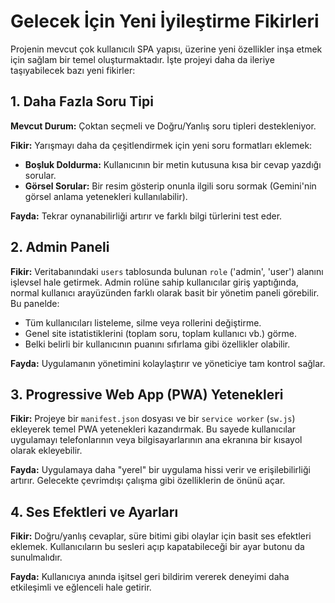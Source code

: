 # Gelecek İçin Yeni İyileştirme Fikirleri

Projenin mevcut çok kullanıcılı SPA yapısı, üzerine yeni özellikler inşa etmek için sağlam bir temel oluşturmaktadır. İşte projeyi daha da ileriye taşıyabilecek bazı yeni fikirler:

## 1. Daha Fazla Soru Tipi

**Mevcut Durum:** Çoktan seçmeli ve Doğru/Yanlış soru tipleri destekleniyor.

**Fikir:** Yarışmayı daha da çeşitlendirmek için yeni soru formatları eklemek:

- **Boşluk Doldurma:** Kullanıcının bir metin kutusuna kısa bir cevap yazdığı sorular.
- **Görsel Sorular:** Bir resim gösterip onunla ilgili soru sormak (Gemini'nin görsel anlama yetenekleri kullanılabilir).

**Fayda:** Tekrar oynanabilirliği artırır ve farklı bilgi türlerini test eder.

## 2. Admin Paneli

**Fikir:** Veritabanındaki `users` tablosunda bulunan `role` ('admin', 'user') alanını işlevsel hale getirmek. Admin rolüne sahip kullanıcılar giriş yaptığında, normal kullanıcı arayüzünden farklı olarak basit bir yönetim paneli görebilir. Bu panelde:

- Tüm kullanıcıları listeleme, silme veya rollerini değiştirme.
- Genel site istatistiklerini (toplam soru, toplam kullanıcı vb.) görme.
- Belki belirli bir kullanıcının puanını sıfırlama gibi özellikler olabilir.

**Fayda:** Uygulamanın yönetimini kolaylaştırır ve yöneticiye tam kontrol sağlar.

## 3. Progressive Web App (PWA) Yetenekleri

**Fikir:** Projeye bir `manifest.json` dosyası ve bir `service worker` (`sw.js`) ekleyerek temel PWA yetenekleri kazandırmak. Bu sayede kullanıcılar uygulamayı telefonlarının veya bilgisayarlarının ana ekranına bir kısayol olarak ekleyebilir.

**Fayda:** Uygulamaya daha "yerel" bir uygulama hissi verir ve erişilebilirliği artırır. Gelecekte çevrimdışı çalışma gibi özelliklerin de önünü açar.

## 4. Ses Efektleri ve Ayarları

**Fikir:** Doğru/yanlış cevaplar, süre bitimi gibi olaylar için basit ses efektleri eklemek. Kullanıcıların bu sesleri açıp kapatabileceği bir ayar butonu da sunulmalıdır.

**Fayda:** Kullanıcıya anında işitsel geri bildirim vererek deneyimi daha etkileşimli ve eğlenceli hale getirir.
